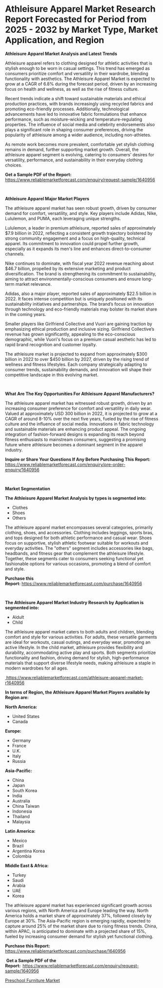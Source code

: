 <p><h1>Athleisure Apparel Market Research Report Forecasted for Period from 2025 -  2032 by Market Type, Market Application, and Region</h1></p><p><strong>Athleisure Apparel Market Analysis and Latest Trends</strong></p>
<p><p>Athleisure apparel refers to clothing designed for athletic activities that is stylish enough to be worn in casual settings. This trend has emerged as consumers prioritize comfort and versatility in their wardrobe, blending functionality with aesthetics. The Athleisure Apparel Market is expected to grow at a CAGR of 6.8% during the forecast period, driven by an increasing focus on health and wellness, as well as the rise of fitness culture.</p><p>Recent trends indicate a shift toward sustainable materials and ethical production practices, with brands increasingly using recycled fabrics and promoting eco-friendly processes. Additionally, technological advancements have led to innovative fabric formulations that enhance performance, such as moisture-wicking and temperature-regulating properties. The influence of social media and celebrity endorsements also plays a significant role in shaping consumer preferences, driving the popularity of athleisure among a wider audience, including non-athletes.</p><p>As remote work becomes more prevalent, comfortable yet stylish clothing remains in demand, further supporting market growth. Overall, the athleisure apparel segment is evolving, catering to consumers' desires for versatility, performance, and sustainability in their everyday clothing choices.</p></p>
<p><strong>Get a Sample PDF of the Report:&nbsp;</strong> <a href="https://www.reliablemarketforecast.com/enquiry/request-sample/1640956?utm_campaign=3208&utm_medium=2&utm_source=Github&utm_content=ia&utm_term=05042025&utm_id=athleisure-apparel">https://www.reliablemarketforecast.com/enquiry/request-sample/1640956</a></p>
<p>&nbsp;</p>
<p><strong>Athleisure Apparel Major Market Players</strong></p>
<p><p>The athleisure apparel market has seen robust growth, driven by consumer demand for comfort, versatility, and style. Key players include Adidas, Nike, Lululemon, and PUMA, each leveraging unique strengths. </p><p>Lululemon, a leader in premium athleisure, reported sales of approximately $7.9 billion in 2022, reflecting a consistent growth trajectory bolstered by strong community engagement and a focus on high-quality, technical apparel. Its commitment to innovation could propel further growth, especially as it expands its men's line and enhances direct-to-consumer channels.</p><p>Nike continues to dominate, with fiscal year 2022 revenue reaching about $46.7 billion, propelled by its extensive marketing and product diversification. The brand is strengthening its commitment to sustainability, aiming to attract environmentally-conscious consumers and ensure long-term market relevance.</p><p>Adidas, also a major player, reported sales of approximately $22.5 billion in 2022. It faces intense competition but is uniquely positioned with its sustainability initiatives and partnerships. The brand’s focus on innovation through technology and eco-friendly materials may bolster its market share in the coming years.</p><p>Smaller players like Girlfriend Collective and Vuori are gaining traction by emphasizing ethical production and inclusive sizing. Girlfriend Collective’s revenue has grown significantly, appealing to the eco-conscious demographic, while Vuori's focus on a premium casual aesthetic has led to rapid brand recognition and customer loyalty.</p><p>The athleisure market is projected to expand from approximately $300 billion in 2022 to over $450 billion by 2027, driven by the rising trend of wellness and fitness lifestyles. Each company strategically adapting to consumer trends, sustainability demands, and innovation will shape their competitive landscape in this evolving market.</p></p>
<p>&nbsp;</p>
<p><strong>What Are The Key Opportunities For Athleisure Apparel Manufacturers?</strong></p>
<p><p>The athleisure apparel market has witnessed robust growth, driven by an increasing consumer preference for comfort and versatility in daily wear. Valued at approximately USD 300 billion in 2022, it is projected to grow at a CAGR of around 8-10% over the next five years, fueled by the rise of fitness culture and the influence of social media. Innovations in fabric technology and sustainable materials are enhancing product appeal. The ongoing integration of fashion-forward designs is expanding its reach beyond fitness enthusiasts to mainstream consumers, suggesting a promising future where athleisure becomes a dominant segment in the apparel industry.</p></p>
<p><strong>Inquire or Share Your Questions If Any Before Purchasing This Report:</strong> <a href="https://www.reliablemarketforecast.com/enquiry/pre-order-enquiry/1640956?utm_campaign=3208&utm_medium=2&utm_source=Github&utm_content=ia&utm_term=05042025&utm_id=athleisure-apparel">https://www.reliablemarketforecast.com/enquiry/pre-order-enquiry/1640956</a></p>
<p>&nbsp;</p>
<p><strong>Market Segmentation</strong></p>
<p><strong>The Athleisure Apparel Market Analysis by types is segmented into:</strong></p>
<p><ul><li>Clothes</li><li>Shoes</li><li>Others</li></ul></p>
<p><p>The athleisure apparel market encompasses several categories, primarily clothing, shoes, and accessories. Clothing includes leggings, sports bras, and tops designed for both athletic performance and casual wear. Shoes focus on supportive, stylish athletic footwear suitable for workouts and everyday activities. The "others" segment includes accessories like bags, headbands, and fitness gear that complement the athleisure lifestyle. Together, these segments cater to consumers seeking functional yet fashionable options for various occasions, promoting a blend of comfort and style.</p></p>
<p><strong>Purchase this Report:&nbsp;</strong><a href="https://www.reliablemarketforecast.com/purchase/1640956?utm_campaign=3208&utm_medium=2&utm_source=Github&utm_content=ia&utm_term=05042025&utm_id=athleisure-apparel">https://www.reliablemarketforecast.com/purchase/1640956</a></p>
<p>&nbsp;</p>
<p><strong>The Athleisure Apparel Market Industry Research by Application is segmented into:</strong></p>
<p><ul><li>Aldult</li><li>Child</li></ul></p>
<p><p>The athleisure apparel market caters to both adults and children, blending comfort and style for various activities. For adults, these versatile garments are ideal for workouts, casual outings, and everyday wear, promoting an active lifestyle. In the child market, athleisure provides flexibility and durability, accommodating active play and sports. Both segments prioritize functionality and fashion, driving demand for stylish, high-performance materials that support diverse lifestyle needs, making athleisure a staple in modern wardrobes for all ages.</p></p>
<p><a href="https://www.reliablemarketforecast.com/athleisure-apparel-market-r1640956?utm_campaign=3208&utm_medium=2&utm_source=Github&utm_content=ia&utm_term=05042025&utm_id=athleisure-apparel">&nbsp;https://www.reliablemarketforecast.com/athleisure-apparel-market-r1640956</a></p>
<p><strong>In terms of Region, the Athleisure Apparel Market Players available by Region are:</strong></p>
<p>
    <p> <strong> North America: </strong>
        <ul>
            <li>United States</li>
            <li>Canada</li>
        </ul>
        </p> 
    <p> <strong> Europe: </strong>
        <ul>
            <li>Germany</li>
            <li>France</li>
            <li>U.K.</li>
            <li>Italy</li>
            <li>Russia</li>
        </ul>
        </p> 
    <p> <strong> Asia-Pacific: </strong>
        <ul>
            <li>China</li>
            <li>Japan</li>
            <li>South Korea</li>
            <li>India</li>
            <li>Australia</li>
            <li>China Taiwan</li>
            <li>Indonesia</li>
            <li>Thailand</li>
            <li>Malaysia</li>
        </ul>
        </p> 
    <p> <strong> Latin America: </strong>
        <ul>
            <li>Mexico</li>
            <li>Brazil</li>
            <li>Argentina Korea</li>
            <li>Colombia</li>
        </ul>
        </p> 
    <p> <strong> Middle East & Africa: </strong>
        <ul>
            <li>Turkey</li>
            <li>Saudi</li>
            <li>Arabia</li>
            <li>UAE</li>
            <li>Korea</li>
        </ul>
    </p>
    </p>
<p><p>The athleisure apparel market has experienced significant growth across various regions, with North America and Europe leading the way. North America holds a market share of approximately 37%, followed closely by Europe at 30%. The Asia-Pacific region is emerging rapidly, expected to capture around 25% of the market share due to rising fitness trends. China, within APAC, is anticipated to dominate with a projected share of 15%, fueled by increasing consumer demand for stylish yet functional clothing.</p></p>
<p><strong>Purchase this Report: </strong><a href="https://www.reliablemarketforecast.com/purchase/1640956?utm_campaign=3208&utm_medium=2&utm_source=Github&utm_content=ia&utm_term=05042025&utm_id=athleisure-apparel">https://www.reliablemarketforecast.com/purchase/1640956</a></p>
<p>&nbsp;<strong>Get a Sample PDF of the Report:&nbsp;&nbsp;</strong><a href="https://www.reliablemarketforecast.com/enquiry/request-sample/1640956?utm_campaign=3208&utm_medium=2&utm_source=Github&utm_content=ia&utm_term=05042025&utm_id=athleisure-apparel">https://www.reliablemarketforecast.com/enquiry/request-sample/1640956</a></p>
<p><strong></strong></p>
<p><p><a href="https://github.com/shirlantosx7/Market-Research-Report-List-1/blob/main/preschool-furniture-market.md?utm_campaign=3208&utm_medium=2&utm_source=Github&utm_content=ia&utm_term=05042025&utm_id=athleisure-apparel">Preschool Furniture Market</a></p></p>